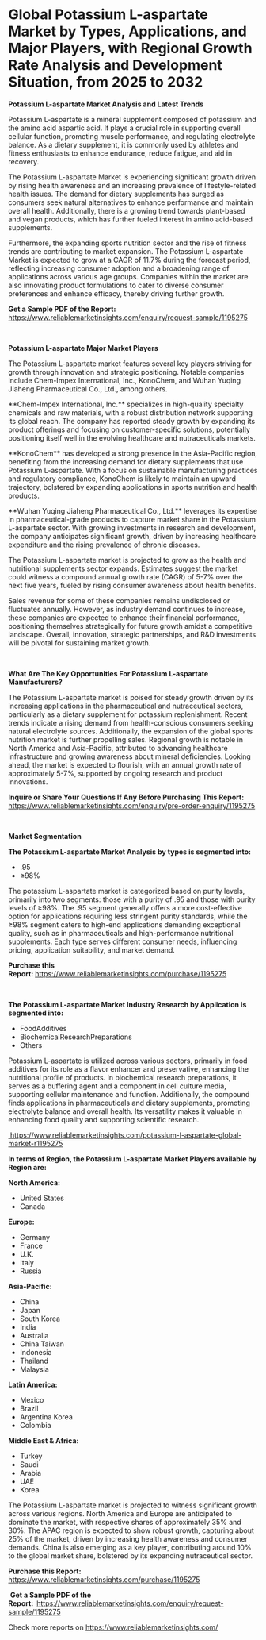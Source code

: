 <p><h1>Global Potassium L-aspartate Market by Types, Applications, and Major Players, with Regional Growth Rate Analysis and Development Situation, from 2025 to 2032</h1></p><p><strong>Potassium L-aspartate Market Analysis and Latest Trends</strong></p>
<p><p>Potassium L-aspartate is a mineral supplement composed of potassium and the amino acid aspartic acid. It plays a crucial role in supporting overall cellular function, promoting muscle performance, and regulating electrolyte balance. As a dietary supplement, it is commonly used by athletes and fitness enthusiasts to enhance endurance, reduce fatigue, and aid in recovery.</p><p>The Potassium L-aspartate Market is experiencing significant growth driven by rising health awareness and an increasing prevalence of lifestyle-related health issues. The demand for dietary supplements has surged as consumers seek natural alternatives to enhance performance and maintain overall health. Additionally, there is a growing trend towards plant-based and vegan products, which has further fueled interest in amino acid-based supplements.</p><p>Furthermore, the expanding sports nutrition sector and the rise of fitness trends are contributing to market expansion. The Potassium L-aspartate Market is expected to grow at a CAGR of 11.7% during the forecast period, reflecting increasing consumer adoption and a broadening range of applications across various age groups. Companies within the market are also innovating product formulations to cater to diverse consumer preferences and enhance efficacy, thereby driving further growth.</p></p>
<p><strong>Get a Sample PDF of the Report:&nbsp;</strong> <a href="https://www.reliablemarketinsights.com/enquiry/request-sample/1195275?utm_campaign=3215&utm_medium=2&utm_source=Github&utm_content=ia&utm_term=22032025&utm_id=potassium-l-aspartate">https://www.reliablemarketinsights.com/enquiry/request-sample/1195275</a></p>
<p>&nbsp;</p>
<p><strong>Potassium L-aspartate Major Market Players</strong></p>
<p><p>The Potassium L-aspartate market features several key players striving for growth through innovation and strategic positioning. Notable companies include Chem-Impex International, Inc., KonoChem, and Wuhan Yuqing Jiaheng Pharmaceutical Co., Ltd., among others.</p><p>**Chem-Impex International, Inc.** specializes in high-quality specialty chemicals and raw materials, with a robust distribution network supporting its global reach. The company has reported steady growth by expanding its product offerings and focusing on customer-specific solutions, potentially positioning itself well in the evolving healthcare and nutraceuticals markets.</p><p>**KonoChem** has developed a strong presence in the Asia-Pacific region, benefiting from the increasing demand for dietary supplements that use Potassium L-aspartate. With a focus on sustainable manufacturing practices and regulatory compliance, KonoChem is likely to maintain an upward trajectory, bolstered by expanding applications in sports nutrition and health products.</p><p>**Wuhan Yuqing Jiaheng Pharmaceutical Co., Ltd.** leverages its expertise in pharmaceutical-grade products to capture market share in the Potassium L-aspartate sector. With growing investments in research and development, the company anticipates significant growth, driven by increasing healthcare expenditure and the rising prevalence of chronic diseases.</p><p>The Potassium L-aspartate market is projected to grow as the health and nutritional supplements sector expands. Estimates suggest the market could witness a compound annual growth rate (CAGR) of 5-7% over the next five years, fueled by rising consumer awareness about health benefits.</p><p>Sales revenue for some of these companies remains undisclosed or fluctuates annually. However, as industry demand continues to increase, these companies are expected to enhance their financial performance, positioning themselves strategically for future growth amidst a competitive landscape. Overall, innovation, strategic partnerships, and R&D investments will be pivotal for sustaining market growth.</p></p>
<p>&nbsp;</p>
<p><strong>What Are The Key Opportunities For Potassium L-aspartate Manufacturers?</strong></p>
<p><p>The Potassium L-aspartate market is poised for steady growth driven by its increasing applications in the pharmaceutical and nutraceutical sectors, particularly as a dietary supplement for potassium replenishment. Recent trends indicate a rising demand from health-conscious consumers seeking natural electrolyte sources. Additionally, the expansion of the global sports nutrition market is further propelling sales. Regional growth is notable in North America and Asia-Pacific, attributed to advancing healthcare infrastructure and growing awareness about mineral deficiencies. Looking ahead, the market is expected to flourish, with an annual growth rate of approximately 5-7%, supported by ongoing research and product innovations.</p></p>
<p><strong>Inquire or Share Your Questions If Any Before Purchasing This Report:</strong> <a href="https://www.reliablemarketinsights.com/enquiry/pre-order-enquiry/1195275?utm_campaign=3215&utm_medium=2&utm_source=Github&utm_content=ia&utm_term=22032025&utm_id=potassium-l-aspartate">https://www.reliablemarketinsights.com/enquiry/pre-order-enquiry/1195275</a></p>
<p>&nbsp;</p>
<p><strong>Market Segmentation</strong></p>
<p><strong>The Potassium L-aspartate Market Analysis by types is segmented into:</strong></p>
<p><ul><li>.95</li><li>≥98%</li></ul></p>
<p><p>The potassium L-aspartate market is categorized based on purity levels, primarily into two segments: those with a purity of .95 and those with purity levels of ≥98%. The .95 segment generally offers a more cost-effective option for applications requiring less stringent purity standards, while the ≥98% segment caters to high-end applications demanding exceptional quality, such as in pharmaceuticals and high-performance nutritional supplements. Each type serves different consumer needs, influencing pricing, application suitability, and market demand.</p></p>
<p><strong>Purchase this Report:&nbsp;</strong><a href="https://www.reliablemarketinsights.com/purchase/1195275?utm_campaign=3215&utm_medium=2&utm_source=Github&utm_content=ia&utm_term=22032025&utm_id=potassium-l-aspartate">https://www.reliablemarketinsights.com/purchase/1195275</a></p>
<p>&nbsp;</p>
<p><strong>The Potassium L-aspartate Market Industry Research by Application is segmented into:</strong></p>
<p><ul><li>FoodAdditives</li><li>BiochemicalResearchPreparations</li><li>Others</li></ul></p>
<p><p>Potassium L-aspartate is utilized across various sectors, primarily in food additives for its role as a flavor enhancer and preservative, enhancing the nutritional profile of products. In biochemical research preparations, it serves as a buffering agent and a component in cell culture media, supporting cellular maintenance and function. Additionally, the compound finds applications in pharmaceuticals and dietary supplements, promoting electrolyte balance and overall health. Its versatility makes it valuable in enhancing food quality and supporting scientific research.</p></p>
<p><a href="https://www.reliablemarketinsights.com/potassium-l-aspartate-global-market-r1195275?utm_campaign=3215&utm_medium=2&utm_source=Github&utm_content=ia&utm_term=22032025&utm_id=potassium-l-aspartate">&nbsp;https://www.reliablemarketinsights.com/potassium-l-aspartate-global-market-r1195275</a></p>
<p><strong>In terms of Region, the Potassium L-aspartate Market Players available by Region are:</strong></p>
<p>
    <p> <strong> North America: </strong>
        <ul>
            <li>United States</li>
            <li>Canada</li>
        </ul>
        </p> 
    <p> <strong> Europe: </strong>
        <ul>
            <li>Germany</li>
            <li>France</li>
            <li>U.K.</li>
            <li>Italy</li>
            <li>Russia</li>
        </ul>
        </p> 
    <p> <strong> Asia-Pacific: </strong>
        <ul>
            <li>China</li>
            <li>Japan</li>
            <li>South Korea</li>
            <li>India</li>
            <li>Australia</li>
            <li>China Taiwan</li>
            <li>Indonesia</li>
            <li>Thailand</li>
            <li>Malaysia</li>
        </ul>
        </p> 
    <p> <strong> Latin America: </strong>
        <ul>
            <li>Mexico</li>
            <li>Brazil</li>
            <li>Argentina Korea</li>
            <li>Colombia</li>
        </ul>
        </p> 
    <p> <strong> Middle East & Africa: </strong>
        <ul>
            <li>Turkey</li>
            <li>Saudi</li>
            <li>Arabia</li>
            <li>UAE</li>
            <li>Korea</li>
        </ul>
    </p>
    </p>
<p><p>The Potassium L-aspartate market is projected to witness significant growth across various regions. North America and Europe are anticipated to dominate the market, with respective shares of approximately 35% and 30%. The APAC region is expected to show robust growth, capturing about 25% of the market, driven by increasing health awareness and consumer demands. China is also emerging as a key player, contributing around 10% to the global market share, bolstered by its expanding nutraceutical sector.</p></p>
<p><strong>Purchase this Report: </strong><a href="https://www.reliablemarketinsights.com/purchase/1195275?utm_campaign=3215&utm_medium=2&utm_source=Github&utm_content=ia&utm_term=22032025&utm_id=potassium-l-aspartate">https://www.reliablemarketinsights.com/purchase/1195275</a></p>
<p>&nbsp;<strong>Get a Sample PDF of the Report:&nbsp;&nbsp;</strong><a href="https://www.reliablemarketinsights.com/enquiry/request-sample/1195275?utm_campaign=3215&utm_medium=2&utm_source=Github&utm_content=ia&utm_term=22032025&utm_id=potassium-l-aspartate">https://www.reliablemarketinsights.com/enquiry/request-sample/1195275</a></p>
<p><strong></strong></p>
<p>Check more reports on <a href="https://www.reliablemarketinsights.com/?utm_campaign=3215&utm_medium=2&utm_source=Github&utm_content=ia&utm_term=22032025&utm_id=potassium-l-aspartate">https://www.reliablemarketinsights.com/</a></p>